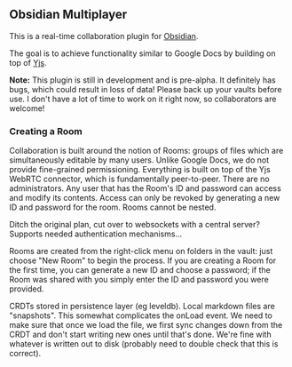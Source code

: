 ## Obsidian Multiplayer

This is a real-time collaboration plugin for [Obsidian](https://obsidian.md).

The goal is to achieve functionality similar to Google Docs by building on top of [Yjs](www.yjs.dev). 

**Note:** This plugin is still in development and is pre-alpha. It definitely has bugs, which could result in loss of data! Please back up your vaults before use. I don't have a lot of time to work on it right now, so collaborators are welcome!

### Creating a Room
Collaboration is built around the notion of Rooms: groups of files which are simultaneously editable by many users. Unlike Google Docs, we do not provide fine-grained permissioning. Everything is built on top of the Yjs WebRTC connector, which is fundamentally peer-to-peer. There are no administrators. Any user that has the Room's ID and password can access and modify its contents. Access can only be revoked by generating a new ID and password for the room. Rooms cannot be nested.

Ditch the original plan, cut over to websockets with a central server? Supports needed authentication mechanisms... 

Rooms are created from the right-click menu on folders in the vault: just choose "New Room" to begin the process. If you are creating a Room for the first time, you can generate a new ID and choose a password; if the Room was shared with you simply enter the ID and password you were provided.

CRDTs stored in persistence layer (eg leveldb). Local markdown files are "snapshots". This somewhat complicates the onLoad event. We need to make sure that once we load the file, we first sync changes down from the CRDT and don't start writing new ones until that's done. We're fine with whatever is written out to disk (probably need to double check that this is correct). 
